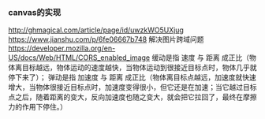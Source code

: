 ### canvas的实现
http://ghmagical.com/article/page/id/uwzkWO5UXjug
https://www.jianshu.com/p/6fe06667b748 解决图片跨域问题   
https://developer.mozilla.org/en-US/docs/Web/HTML/CORS_enabled_image
缓动是指 速度 与 距离 成正比（物体离目标越远，物体运动的速度越快，当物体运动到很接近目标点时，物体几乎就停下来了）；
弹动是指 加速度 与 距离 成正比（物体离目标点越远，加速度就快速增大，当物体很接近目标点时，加速度变得很小，但它还是在加速；当它越过目标点之后，随着距离的变大，反向加速度也随之变大，就会把它拉回了，最终在摩擦力的作用下停住。）
